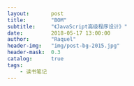 ```yaml
---
layout:       post
title:        "BOM"
subtitle:     "《JavaScript高级程序设计》"
date:         2018-05-17 13:00:00
author:       "Raquel"
header-img:   "img/post-bg-2015.jpg"
header-mask:  0.3
catalog:      true
tags:
    - 读书笔记
---
```

